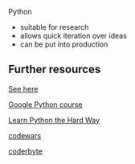 Python
- suitable for research
- allows quick iteration over ideas
- can be put into production

## Further resources

[See here](https://github.com/ADGEfficiency/programming-resources/tree/master/python)

[Google Python course](https://developers.google.com/edu/python/introduction)

[Learn Python the Hard Way](https://learnpythonthehardway.org)

[codewars](https://www.codewars.com/)

[coderbyte](https://coderbyte.com/)
